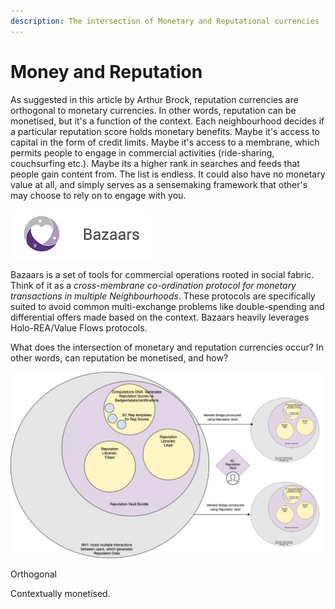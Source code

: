 ```yaml
---
description: The intersection of Monetary and Reputational currencies
---
```


# Money and Reputation

As suggested in this article by Arthur Brock, reputation currencies are orthogonal to monetary currencies. In other words, reputation can be monetised, but it's a function of the context. Each neighbourhood decides if a particular reputation score holds monetary benefits. Maybe it's access to capital in the form of credit limits. Maybe it's access to a membrane, which permits people to engage in commercial activities \(ride-sharing, couchsurfing etc.\). Maybe its a higher rank in searches and feeds that people gain content from. The list is endless. It could also have no monetary value at all, and simply serves as a sensemaking framework that other's may choose to rely on to engage with you.

![](.gitbook/assets/bazaars%20%281%29.png)

Bazaars is a set of tools for commercial operations rooted in social fabric. Think of it as a _cross-membrane co-ordination protocol for monetary transactions in multiple Neighbourhoods_. These protocols are specifically suited to avoid common multi-exchange problems like double-spending and differential offers made based on the context. Bazaars heavily leverages Holo-REA/Value Flows protocols. 

What does the intersection of monetary and reputation currencies occur? In other words, can reputation be monetised, and how?

 

![Bazaars structure for commercial activity](.gitbook/assets/image%20%282%29.png)



Orthogonal

Contextually monetised. 



